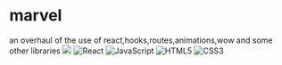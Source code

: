 # marvel
an overhaul of the use of react,hooks,routes,animations,wow and some other libraries
![](https://firebasestorage.googleapis.com/v0/b/marvel-8521f.appspot.com/o/pngwing.com%20(1).png?alt=media&token=fc56a75d-d032-4873-a680-a5feee9e98ad)
![React](https://img.shields.io/badge/react-%2320232a.svg?style=for-the-badge&logo=react&logoColor=%2361DAFB)
![JavaScript](https://img.shields.io/badge/javascript-%23323330.svg?style=for-the-badge&logo=javascript&logoColor=%23F7DF1E)
![HTML5](https://img.shields.io/badge/html5-%23E34F26.svg?style=for-the-badge&logo=html5&logoColor=white)
![CSS3](https://img.shields.io/badge/css3-%231572B6.svg?style=for-the-badge&logo=css3&logoColor=white)
